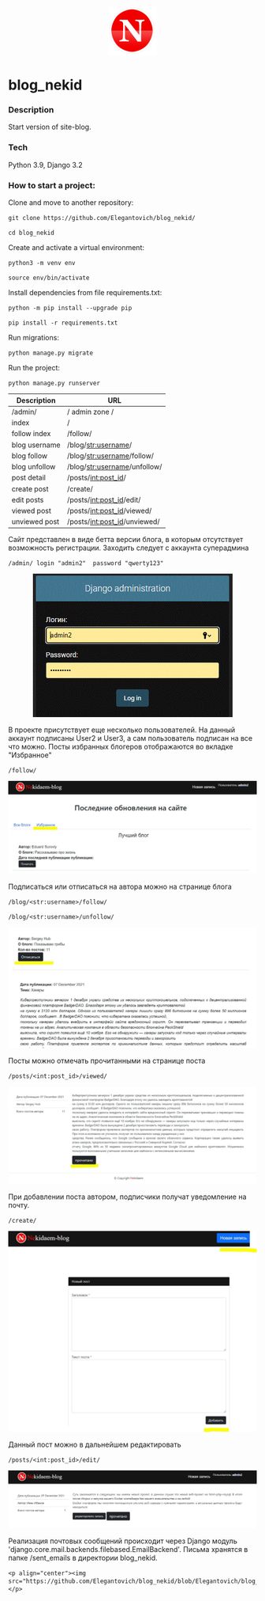 <p align="center"><img src="https://github.com/Elegantovich/blog_nekid/blob/Elegantovich/blog_nekid/static/img/logo1.gif"></p>

# blog_nekid

### Description
Start version of site-blog.

### Tech
Python 3.9, Django 3.2

### How to start a project:

Clone and move to another repository:

```
git clone https://github.com/Elegantovich/blog_nekid/
```

```
cd blog_nekid
```

Create and activate a virtual environment:

```
python3 -m venv env
```

```
source env/bin/activate
```

Install dependencies from file requirements.txt:

```
python -m pip install --upgrade pip
```

```
pip install -r requirements.txt
```

Run migrations:

```
python manage.py migrate 
```

Run the project:

```
python manage.py runserver
```


| Description | URL |
| ------ | ------ |
| /admin/ | / admin zone /
| index | / |
| follow index | /follow/ |
| blog username | /blog/<str:username>/ |
| blog follow | /blog/<str:username>/follow/ |
| blog unfollow | /blog/<str:username>/unfollow/ |
| post detail | /posts/<int:post_id>/ |
| create post | /create/ |
| edit posts | /posts/<int:post_id>/edit/ |
| viewed post | /posts/<int:post_id>/viewed/ |
| unviewed post | /posts/<int:post_id>/unviewed/ |

Сайт представлен в виде бетта версии блога, в которым отсутствует возможность регистрации. Заходить следует с аккаунта суперадмина 

```
/admin/ login "admin2"  password "qwerty123"
```

<p align="center"><img src="https://github.com/Elegantovich/blog_nekid/blob/Elegantovich/blog_nekid/static/img/nekid2.JPG"></p>
В проекте присутствует еще несколько пользователей. На данный аккаунт подписаны User2 и User3, а сам пользователь подписан на все что можно. Посты избранных блогеров отображаются во вкладке "Избранное"

```
/follow/
```

<p align="center"><img src="https://github.com/Elegantovich/blog_nekid/blob/Elegantovich/blog_nekid/static/img/nekid3.JPG"></p>
Подписаться или отписаться на автора можно на странице блога

```
/blog/<str:username>/follow/
```

```
/blog/<str:username>/unfollow/
```

<p align="center"><img src="https://github.com/Elegantovich/blog_nekid/blob/Elegantovich/blog_nekid/static/img/nekid4.JPG"></p>
Посты можно отмечать прочитанными на странице поста

```
/posts/<int:post_id>/viewed/
```

<p align="center"><img src="https://github.com/Elegantovich/blog_nekid/blob/Elegantovich/blog_nekid/static/img/nekid5.JPG"></p>
При добавлении поста автором, подписчики получат уведомление на почту.

```
/create/
```

<p align="center"><img src="https://github.com/Elegantovich/blog_nekid/blob/Elegantovich/blog_nekid/static/img/nekid6.JPG"></p>
Данный пост можно в дальнейшем редактировать

```
/posts/<int:post_id>/edit/
```

<p align="center"><img src="https://github.com/Elegantovich/blog_nekid/blob/Elegantovich/blog_nekid/static/img/nekid7.JPG"></p>
Реализация почтовых сообщений происходит через Django модуль 'django.core.mail.backends.filebased.EmailBackend'.
Письма хранятся в папке /sent_emails в директории blog_nekid.

```
<p align="center"><img src="https://github.com/Elegantovich/blog_nekid/blob/Elegantovich/blog_nekid/static/img/nekid8.JPG"></p>
```


